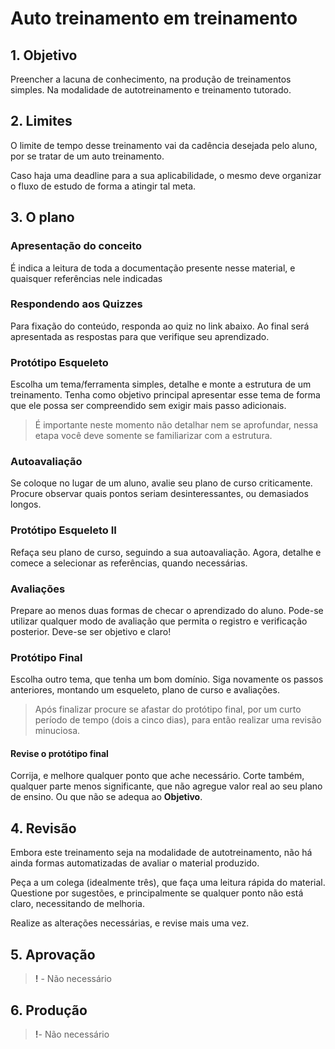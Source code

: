 # Auto treinamento em treinamento

## 1. Objetivo
Preencher a lacuna de conhecimento, na produção de treinamentos simples. Na modalidade de autotreinamento e treinamento tutorado.

## 2. Limites
O limite de tempo desse treinamento vai da cadência desejada pelo aluno, por se tratar de um auto treinamento.

Caso haja uma deadline para a sua aplicabilidade, o mesmo deve organizar o fluxo de estudo de forma a atingir tal meta.

## 3. O plano
### Apresentação do conceito
É indica a leitura de toda a documentação presente nesse material, e quaisquer referências nele indicadas

### Respondendo aos Quizzes
Para fixação do conteúdo, responda ao quiz no link abaixo. Ao final será apresentada as respostas para que verifique seu aprendizado.

### Protótipo Esqueleto
Escolha um tema/ferramenta simples, detalhe e monte a estrutura de um treinamento.
Tenha como objetivo principal apresentar esse tema de forma que ele possa ser compreendido sem exigir mais passo adicionais.

> É importante neste momento não detalhar nem se aprofundar, nessa etapa você deve somente se familiarizar com a estrutura.

### Autoavaliação
Se coloque no lugar de um aluno, avalie seu plano de curso criticamente. Procure observar quais pontos seriam desinteressantes, ou demasiados longos.

### Protótipo Esqueleto II
Refaça seu plano de curso, seguindo a sua autoavaliação.
Agora, detalhe e comece a selecionar as referências, quando necessárias.

### Avaliações
Prepare ao menos duas formas de checar o aprendizado do aluno.
Pode-se utilizar qualquer modo de avaliação que permita o registro e verificação posterior. Deve-se ser objetivo e claro!

### Protótipo Final
Escolha outro tema, que tenha um bom domínio.
Siga novamente os passos anteriores, montando um esqueleto, plano de curso e avaliações.

> Após finalizar procure se afastar do protótipo final, por um curto período de tempo (dois a cinco dias), para então realizar uma revisão minuciosa.

#### Revise o protótipo final
Corrija, e melhore qualquer ponto que ache necessário.
Corte também, qualquer parte menos significante, que não agregue valor real ao seu plano de ensino. Ou que não se adequa ao **Objetivo**.

## 4. Revisão
Embora este treinamento seja na modalidade de autotreinamento, não há ainda formas automatizadas de avaliar o material produzido.

Peça a um colega (idealmente três), que faça uma leitura rápida do material. Questione por sugestões, e principalmente se qualquer ponto não está claro, necessitando de melhoria.

Realize as alterações necessárias, e revise mais uma vez.

## 5. Aprovação
>**!** - Não necessário

## 6. Produção
>**!**- Não necessário


